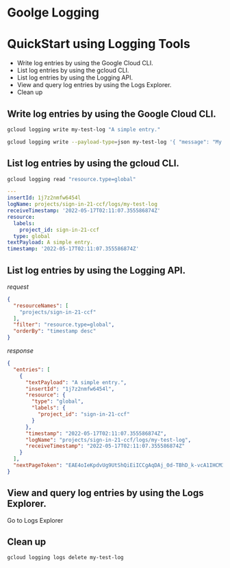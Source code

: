 # Goolge Logging



# QuickStart using Logging Tools

- Write log entries by using the Google Cloud CLI.
- List log entries by using the gcloud CLI.
- List log entries by using the Logging API.
- View and query log entries by using the Logs Explorer.
- Clean up
## Write log entries by using the Google Cloud CLI.

```bash
gcloud logging write my-test-log "A simple entry."

gcloud logging write --payload-type=json my-test-log '{ "message": "My second entry", "weather": "partly cloudy"}'
```

## List log entries by using the gcloud CLI.

```bash
gcloud logging read "resource.type=global"
```

```yaml
---
insertId: 1j7z2nmfw6454l
logName: projects/sign-in-21-ccf/logs/my-test-log
receiveTimestamp: '2022-05-17T02:11:07.355586874Z'
resource:
  labels:
    project_id: sign-in-21-ccf
  type: global
textPayload: A simple entry.
timestamp: '2022-05-17T02:11:07.355586874Z'
```

## List log entries by using the Logging API.

*request*
```json
{
  "resourceNames": [
    "projects/sign-in-21-ccf"
  ],
  "filter": "resource.type=global",
  "orderBy": "timestamp desc"
}
```

*response*
```json
{
  "entries": [
    {
      "textPayload": "A simple entry.",
      "insertId": "1j7z2nmfw6454l",
      "resource": {
        "type": "global",
        "labels": {
          "project_id": "sign-in-21-ccf"
        }
      },
      "timestamp": "2022-05-17T02:11:07.355586874Z",
      "logName": "projects/sign-in-21-ccf/logs/my-test-log",
      "receiveTimestamp": "2022-05-17T02:11:07.355586874Z"
    }
  ],
  "nextPageToken": "EAE4oIeKpdvUg9UtShQiEiICCgAqDAj_0d-TBhD_k-vcA1IHCM3zmbO5HmD4s9-JtuLswukBahwKDAitioyUBhChitmXAxIICAUQrMi83QEYASAA"
}
```

## View and query log entries by using the Logs Explorer.

Go to Logs Explorer

## Clean up

```bash
gcloud logging logs delete my-test-log
```

